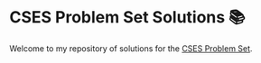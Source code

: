 # CSES Problem Set Solutions 📚

Welcome to my repository of solutions for the [CSES Problem Set](https://cses.fi/problemset/).
